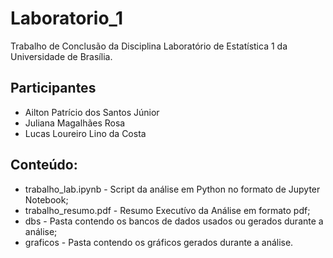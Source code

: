 # Laboratorio_1

Trabalho de Conclusão da Disciplina Laboratório de Estatística 1 da Universidade de Brasília.

## Participantes

* Ailton Patrício dos Santos Júnior
* Juliana Magalhães Rosa
* Lucas Loureiro Lino da Costa

## Conteúdo:

* trabalho_lab.ipynb - Script da análise em Python no formato de Jupyter Notebook;
* trabalho_resumo.pdf - Resumo Executívo da Análise em formato pdf;
* dbs - Pasta contendo os bancos de dados usados ou gerados durante a análise;
* graficos - Pasta contendo os gráficos gerados durante a análise.
